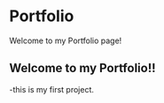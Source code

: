 # Portfolio
Welcome to my Portfolio page!

## Welcome to my Portfolio!!

-this is my first project.
